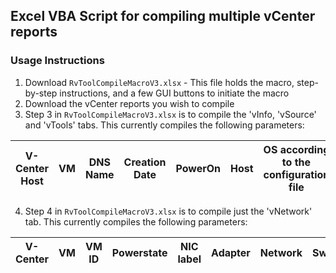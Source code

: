 ## Excel VBA Script for compiling multiple vCenter reports

### Usage Instructions
1. Download `RvToolCompileMacroV3.xlsx` - This file holds the macro, step-by-step instructions, and a few GUI buttons to initiate the macro
2. Download the vCenter reports you wish to compile
3. Step 3 in `RvToolCompileMacroV3.xlsx` is to compile the 'vInfo, 'vSource' and 'vTools' tabs. This currently compiles the following parameters:  

| V-Center Host | VM | DNS Name | Creation Date | PowerOn | Host | OS according to the configuration file | Datacenter | Cluster | Provisioned MiB | Network #1 | Tools | CPUs | Memory | Annotation |
|-----|---|---|---|---|---|-------|---|---|---|---|---|---|---|---|

4. Step 4 in `RvToolCompileMacroV3.xlsx` is to compile just the 'vNetwork' tab. This currently compiles the following parameters:

| V-Center | VM | VM ID | Powerstate | NIC label | Adapter | Network | Switch | Connected | IPv4 Address | Datacenter | Cluster | Host |
|---|---|---|---|---|---|---|---|---|---|---|---|---|

